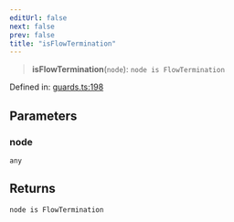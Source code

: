 ```yaml
---
editUrl: false
next: false
prev: false
title: "isFlowTermination"
---
```


> **isFlowTermination**(`node`): `node is FlowTermination`

Defined in: [guards.ts:198](https://github.com/rcs-agents/rcs-lang/blob/68cb652ba691370490e2f22c44219c82067584e3/packages/ast/src/guards.ts#L198)

## Parameters

### node

`any`

## Returns

`node is FlowTermination`
